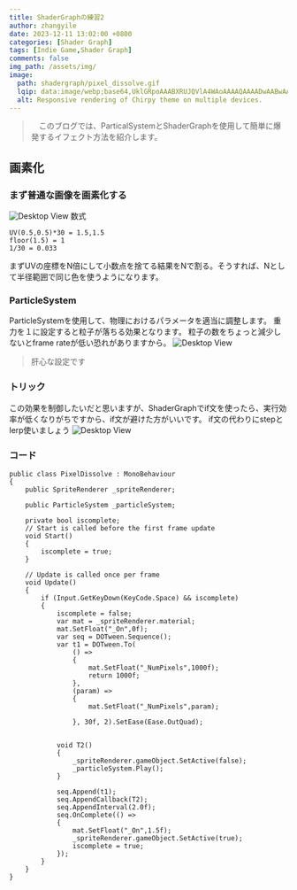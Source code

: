 ```yaml
---
title: ShaderGraphの練習2
author: zhangyile
date: 2023-12-11 13:02:00 +0800
categories: [Shader Graph]
tags: [Indie Game,Shader Graph]
comments: false
img_path: /assets/img/
image:
  path: shadergraph/pixel_dissolve.gif
  lqip: data:image/webp;base64,UklGRpoAAABXRUJQVlA4WAoAAAAQAAAADwAABwAAQUxQSDIAAAARL0AmbZurmr57yyIiqE8oiG0bejIYEQTgqiDA9vqnsUSI6H+oAERp2HZ65qP/VIAWAFZQOCBCAAAA8AEAnQEqEAAIAAVAfCWkAALp8sF8rgRgAP7o9FDvMCkMde9PK7euH5M1m6VWoDXf2FkP3BqV0ZYbO6NA/VFIAAAA
  alt: Responsive rendering of Chirpy theme on multiple devices.
---
```


>　このブログでは、ParticalSystemとShaderGraphを使用して簡単に爆発するイフェクト方法を紹介します。


## 画素化
### まず普通な画像を画素化する
![Desktop View](shadergraph/pixel_step1.png)
数式
```
UV(0.5,0.5)*30 = 1.5,1.5
floor(1.5) = 1
1/30 = 0.033
```
まずUVの座標をN倍にして小数点を捨てる結果をNで割る。そうすれば、Nとして半径範囲で同じ色を使うようになります。

### ParticleSystem
ParticleSystemを使用して、物理におけるパラメータを適当に調整します。
重力を１に設定すると粒子が落ちる効果となります。
粒子の数をちょっと減少しないとframe rateが低い恐れがありますから。
![Desktop View](shadergraph/pixel_step3.png)
> 肝心な設定です


### トリック
この効果を制御したいだと思いますが、ShaderGraphでif文を使ったら、実行効率が低くなりがちですから、if文が避けた方がいいです。
if文の代わりにstepとlerp使いましょう
![Desktop View](shadergraph/pixel_step2.png)

### コード
```
public class PixelDissolve : MonoBehaviour
{
    public SpriteRenderer _spriteRenderer;

    public ParticleSystem _particleSystem;

    private bool iscomplete;
    // Start is called before the first frame update
    void Start()
    {
        iscomplete = true;
    }

    // Update is called once per frame
    void Update()
    {
        if (Input.GetKeyDown(KeyCode.Space) && iscomplete)
        {
            iscomplete = false;
            var mat = _spriteRenderer.material;
            mat.SetFloat("_On",0f);
            var seq = DOTween.Sequence();
            var t1 = DOTween.To(
                () =>
                {
                    mat.SetFloat("_NumPixels",1000f);
                    return 1000f;
                }, 
                (param) =>
                {
                    mat.SetFloat("_NumPixels",param);
                    
                }, 30f, 2).SetEase(Ease.OutQuad);
           

            void T2()
            {
                _spriteRenderer.gameObject.SetActive(false);
                _particleSystem.Play();
            }

            seq.Append(t1);
            seq.AppendCallback(T2);
            seq.AppendInterval(2.0f);
            seq.OnComplete(() =>
            {
                mat.SetFloat("_On",1.5f);
                _spriteRenderer.gameObject.SetActive(true);
                iscomplete = true;
            });
        }
    }
}

```